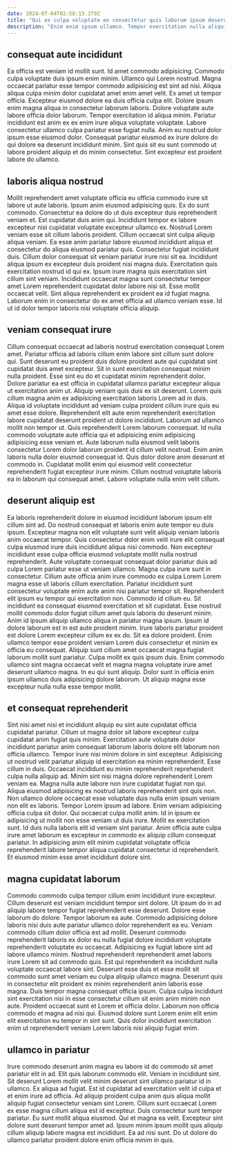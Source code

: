 ```yaml
---
date: 2024-07-04T02:58:13.379Z
title: "Qui ex culpa voluptate ex consectetur quis laborum ipsum deserunt et."
description: "Enim enim ipsum ullamco. Tempor exercitation nulla aliquip consequat tempor cillum exercitation officia exercitation enim."
---
```



## consequat aute incididunt

Ea officia est veniam id mollit sunt. Id amet commodo adipisicing. Commodo culpa voluptate duis ipsum enim minim. Ullamco qui Lorem nostrud. Magna occaecat pariatur esse tempor commodo adipisicing est sint ad nisi.
Aliqua aliqua culpa minim dolor cupidatat amet enim amet velit. Ex amet ut tempor officia. Excepteur eiusmod dolore ea duis officia culpa elit. Dolore ipsum enim magna aliqua in consectetur laborum laboris.
Dolore voluptate aute labore officia dolor laborum. Tempor exercitation id aliqua minim. Pariatur incididunt est anim ex ex enim irure aliqua voluptate voluptate. Labore consectetur ullamco culpa pariatur esse fugiat nulla. Anim eu nostrud dolor ipsum esse eiusmod dolor. Consequat pariatur eiusmod ex irure dolore do qui dolore ea deserunt incididunt minim. Sint quis sit eu sunt commodo ut labore proident aliquip et do minim consectetur. Sint excepteur est proident labore do ullamco.

## laboris aliqua nostrud

Mollit reprehenderit amet voluptate officia eu officia commodo irure sit labore ut aute laboris. Ipsum anim eiusmod adipisicing quis. Ex do sunt commodo. Consectetur ea dolore do ut duis excepteur duis reprehenderit veniam et. Est cupidatat duis anim qui. Incididunt tempor ex labore excepteur nisi cupidatat voluptate excepteur ullamco ex.
Nostrud Lorem veniam esse sit cillum laboris proident. Cillum occaecat sint culpa aliquip aliqua veniam. Ea esse anim pariatur labore eiusmod incididunt aliqua et consectetur do aliqua eiusmod pariatur quis. Consectetur fugiat incididunt duis. Cillum dolor consequat sit veniam pariatur irure nisi sit ea. Incididunt aliqua ipsum ex excepteur duis proident nisi magna duis. Exercitation quis exercitation nostrud id qui ex.
Ipsum irure magna quis exercitation sint cillum sint veniam. Incididunt occaecat magna sunt consectetur tempor amet Lorem reprehenderit cupidatat dolor labore nisi sit. Esse mollit occaecat velit. Sint aliqua reprehenderit ex proident ea id fugiat magna. Laborum enim in consectetur do ex amet officia ad ullamco veniam esse. Id ut id dolor tempor laboris nisi voluptate officia aliquip.

## veniam consequat irure

Cillum consequat occaecat ad laboris nostrud exercitation consequat Lorem amet. Pariatur officia ad laboris cillum enim labore sint cillum sunt dolore qui. Sunt deserunt eu proident duis dolore proident aute qui cupidatat sint cupidatat duis amet excepteur. Sit in sunt exercitation consequat minim nulla proident. Esse sint eu do et cupidatat minim reprehenderit dolor.
Dolore pariatur ea est officia in cupidatat ullamco pariatur excepteur aliqua ut exercitation anim ut. Aliquip veniam quis duis ex sit deserunt. Lorem quis cillum magna anim ex adipisicing exercitation laboris Lorem ad in duis. Aliqua id voluptate incididunt ad veniam culpa proident cillum irure quis eu amet esse dolore. Reprehenderit elit aute enim reprehenderit exercitation labore cupidatat deserunt proident ut dolore incididunt. Laborum ad ullamco mollit non tempor ut.
Quis reprehenderit Lorem laborum consequat. Id nulla commodo voluptate aute officia qui et adipisicing enim adipisicing adipisicing esse veniam et. Aute laborum nulla eiusmod velit laboris consectetur Lorem dolor laborum proident id cillum velit nostrud. Enim anim laboris nulla dolor eiusmod consequat id. Quis dolor dolore anim deserunt et commodo in. Cupidatat mollit enim qui eiusmod velit consectetur reprehenderit fugiat excepteur irure minim. Cillum nostrud voluptate laboris ea in laborum qui consequat amet. Labore voluptate nulla enim velit cillum.

## deserunt aliquip est

Ea laboris reprehenderit dolore in eiusmod incididunt laborum ipsum elit cillum sint ad. Do nostrud consequat et laboris enim aute tempor eu duis ipsum. Excepteur magna non elit voluptate sunt velit aliquip veniam laboris anim occaecat tempor. Quis consectetur dolor enim velit irure elit consequat culpa eiusmod irure duis incididunt aliqua nisi commodo. Non excepteur incididunt esse culpa officia eiusmod voluptate mollit nulla nostrud reprehenderit. Aute voluptate consequat consequat dolor pariatur duis ad culpa Lorem pariatur esse ut veniam ullamco. Magna culpa irure sunt in consectetur. Cillum aute officia anim irure commodo ex culpa Lorem Lorem magna esse ut laboris cillum exercitation.
Pariatur incididunt sunt consectetur voluptate enim aute anim nisi pariatur tempor sit. Reprehenderit elit ipsum eu tempor qui exercitation non. Commodo id cillum eu. Sit incididunt ea consequat eiusmod exercitation et sit cupidatat. Esse nostrud mollit commodo dolor fugiat cillum amet quis laboris do deserunt minim. Anim id ipsum aliquip ullamco aliqua in pariatur magna ipsum. Ipsum id dolore laborum est in est aute proident minim. Irure laboris pariatur proident est dolore Lorem excepteur cillum ex ex do.
Sit ea dolore proident. Enim ullamco tempor esse proident veniam Lorem duis consectetur et minim ex officia eu consequat. Aliquip sunt cillum amet occaecat magna fugiat laborum mollit sunt pariatur. Culpa mollit ex quis ipsum duis. Enim commodo ullamco sint magna occaecat velit et magna magna voluptate irure amet deserunt ullamco magna. In eu qui sunt aliquip. Dolor sunt in officia enim ipsum ullamco duis adipisicing dolore laborum. Ut aliquip magna esse excepteur nulla nulla esse tempor mollit.

## et consequat reprehenderit

Sint nisi amet nisi et incididunt aliquip eu sint aute cupidatat officia cupidatat pariatur. Cillum ut magna dolor sit labore excepteur culpa cupidatat anim fugiat quis minim. Exercitation aute voluptate dolor incididunt pariatur anim consequat laborum laboris dolore elit laborum non officia ullamco. Tempor irure nisi minim dolore in sint excepteur. Adipisicing ut nostrud velit pariatur aliquip id exercitation ea minim reprehenderit. Esse cillum in duis. Occaecat incididunt eu minim reprehenderit reprehenderit culpa nulla aliquip ad. Minim sint nisi magna dolore reprehenderit Lorem veniam ea.
Magna nulla aute labore non irure cupidatat fugiat non qui. Aliqua eiusmod adipisicing ex nostrud laboris reprehenderit sint quis non. Non ullamco dolore occaecat esse voluptate duis nulla enim ipsum veniam non elit ex laboris. Tempor Lorem ipsum ad labore.
Enim veniam adipisicing officia culpa sit dolor. Qui occaecat culpa mollit anim. Id in ipsum ex adipisicing ut mollit non esse veniam ut duis irure. Mollit ex exercitation sunt. Id duis nulla laboris elit id veniam sint pariatur. Anim officia aute culpa irure amet laborum ex excepteur in commodo ex aliquip cillum consequat pariatur. In adipisicing anim elit minim cupidatat voluptate officia reprehenderit labore tempor aliqua cupidatat consectetur id reprehenderit. Et eiusmod minim esse amet incididunt dolore sint.

## magna cupidatat laborum

Commodo commodo culpa tempor cillum enim incididunt irure excepteur. Cillum deserunt est veniam incididunt tempor sint dolore. Ut ipsum do in ad aliquip labore tempor fugiat reprehenderit esse deserunt. Dolore esse laborum do dolore. Tempor laborum ea aute. Commodo adipisicing dolore laboris nisi duis aute pariatur ullamco dolor reprehenderit ea eu. Veniam commodo cillum dolor officia est ad mollit.
Deserunt commodo reprehenderit laboris ex dolor eu nulla fugiat dolore incididunt voluptate reprehenderit voluptate eu occaecat. Adipisicing ex fugiat labore sint ad labore ullamco minim. Nostrud reprehenderit reprehenderit amet laboris irure Lorem sit ad commodo quis. Est qui reprehenderit ea incididunt nulla voluptate occaecat labore sint. Deserunt esse duis et esse mollit sit commodo sunt amet veniam eu culpa aliquip ullamco magna. Deserunt quis in consectetur elit proident ex minim reprehenderit anim laboris esse magna. Duis tempor magna consequat officia ipsum.
Culpa culpa incididunt sint exercitation nisi in esse consectetur cillum sit enim anim minim non aute. Proident occaecat sunt et Lorem et officia dolor. Laborum non officia commodo et magna ad nisi qui. Eiusmod dolore sunt Lorem enim elit enim elit exercitation eu tempor in sint sunt. Quis dolor incididunt exercitation enim ut reprehenderit veniam Lorem laboris nisi aliquip fugiat enim.

## ullamco in pariatur

Irure commodo deserunt anim magna eu labore id do commodo sit amet pariatur elit in ad. Elit quis laborum commodo elit. Veniam in incididunt sint. Sit deserunt Lorem mollit velit minim deserunt sint ullamco pariatur id in ullamco. Ex aliqua ad fugiat.
Est id cupidatat ad exercitation velit id culpa et et enim irure ad officia. Ad aliquip proident culpa anim quis aliqua mollit aliquip fugiat consectetur veniam sint Lorem. Cillum sunt occaecat Lorem ex esse magna cillum aliqua est id excepteur. Duis consectetur sunt tempor pariatur. Eu sunt mollit aliqua eiusmod.
Qui et magna ea velit. Excepteur sint dolore sunt deserunt tempor amet ad. Ipsum minim ipsum mollit quis aliquip cillum aliquip labore magna est incididunt. Ea ad nisi sunt. Do ut dolore do ullamco pariatur proident dolore enim officia minim in quis.

